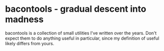 bacontools - gradual descent into madness
=========================================

bacontools is a collection of small utilities I've written over the years.
Don't expect them to do anything useful in particular, since my definition of
useful likely differs from yours.
